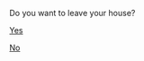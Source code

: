 Do you want to leave your house?

[Yes](situations/yes/warrior-archer.md)

[No](situations/no/no.md)